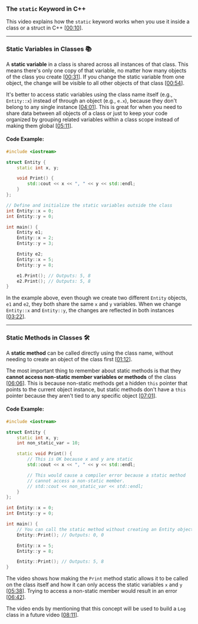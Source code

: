 ### The `static` Keyword in C++

This video explains how the `static` keyword works when you use it inside a class or a struct in C++ \[[00:10](http://www.youtube.com/watch?v=V-BFlMrBtqQ&t=10)\].

-----

### Static Variables in Classes 📚

A **static variable** in a class is shared across all instances of that class. This means there's only one copy of that variable, no matter how many objects of the class you create \[[00:31](http://www.youtube.com/watch?v=V-BFlMrBtqQ&t=31)\]. If you change the static variable from one object, the change will be visible to all other objects of that class \[[00:54](http://www.youtube.com/watch?v=V-BFlMrBtqQ&t=54)\].

It's better to access static variables using the class name itself (e.g., `Entity::x`) instead of through an object (e.g., `e.x`), because they don't belong to any single instance \[[04:01](http://www.youtube.com/watch?v=V-BFlMrBtqQ&t=241)\]. This is great for when you need to share data between all objects of a class or just to keep your code organized by grouping related variables within a class scope instead of making them global \[[05:11](http://www.youtube.com/watch?v=V-BFlMrBtqQ&t=311)\].

#### Code Example:

```cpp
#include <iostream>

struct Entity {
    static int x, y;

    void Print() {
        std::cout << x << ", " << y << std::endl;
    }
};

// Define and initialize the static variables outside the class
int Entity::x = 0;
int Entity::y = 0;

int main() {
    Entity e1;
    Entity::x = 2;
    Entity::y = 3;

    Entity e2;
    Entity::x = 5;
    Entity::y = 8;

    e1.Print(); // Outputs: 5, 8
    e2.Print(); // Outputs: 5, 8
}
```

In the example above, even though we create two different `Entity` objects, `e1` and `e2`, they both share the same `x` and `y` variables. When we change `Entity::x` and `Entity::y`, the changes are reflected in both instances \[[03:22](http://www.youtube.com/watch?v=V-BFlMrBtqQ&t=202)\].

-----

### Static Methods in Classes 🛠️

A **static method** can be called directly using the class name, without needing to create an object of the class first \[[01:12](http://www.youtube.com/watch?v=V-BFlMrBtqQ&t=72)\].

The most important thing to remember about static methods is that they **cannot access non-static member variables or methods** of the class \[[06:06](http://www.youtube.com/watch?v=V-BFlMrBtqQ&t=366)\]. This is because non-static methods get a hidden `this` pointer that points to the current object instance, but static methods don't have a `this` pointer because they aren't tied to any specific object \[[07:01](http://www.youtube.com/watch?v=V-BFlMrBtqQ&t=421)\].

#### Code Example:

```cpp
#include <iostream>

struct Entity {
    static int x, y;
    int non_static_var = 10;

    static void Print() {
        // This is OK because x and y are static
        std::cout << x << ", " << y << std::endl;

        // This would cause a compiler error because a static method
        // cannot access a non-static member.
        // std::cout << non_static_var << std::endl;
    }
};

int Entity::x = 0;
int Entity::y = 0;

int main() {
    // You can call the static method without creating an Entity object
    Entity::Print(); // Outputs: 0, 0

    Entity::x = 5;
    Entity::y = 8;

    Entity::Print(); // Outputs: 5, 8
}
```

The video shows how making the `Print` method static allows it to be called on the class itself and how it can only access the static variables `x` and `y` \[[05:38](http://www.youtube.com/watch?v=V-BFlMrBtqQ&t=338)\]. Trying to access a non-static member would result in an error \[[06:42](http://www.youtube.com/watch?v=V-BFlMrBtqQ&t=402)\].

The video ends by mentioning that this concept will be used to build a `Log` class in a future video \[[08:11](http://www.youtube.com/watch?v=V-BFlMrBtqQ&t=491)\].
